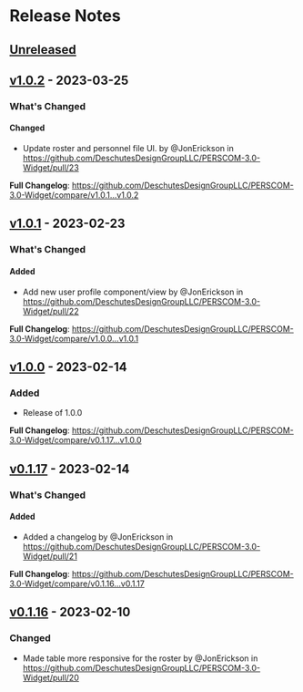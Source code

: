 # Release Notes

## [Unreleased](https://github.com/DeschutesDesignGroupLLC/PERSCOM-3.0-Widget/compare/v1.0.2...HEAD)

## [v1.0.2](https://github.com/DeschutesDesignGroupLLC/PERSCOM-3.0-Widget/compare/v1.0.1...v1.0.2) - 2023-03-25

<!-- Release notes generated using configuration in .github/release.yml at v1.0.2 -->
### What's Changed

#### Changed

- Update roster and personnel file UI. by @JonErickson in https://github.com/DeschutesDesignGroupLLC/PERSCOM-3.0-Widget/pull/23

**Full Changelog**: https://github.com/DeschutesDesignGroupLLC/PERSCOM-3.0-Widget/compare/v1.0.1...v1.0.2

## [v1.0.1](https://github.com/DeschutesDesignGroupLLC/PERSCOM-3.0-Widget/compare/v1.0.0...v1.0.1) - 2023-02-23

<!-- Release notes generated using configuration in .github/release.yml at v1.0.1 -->
### What's Changed

#### Added

- Add new user profile component/view by @JonErickson in https://github.com/DeschutesDesignGroupLLC/PERSCOM-3.0-Widget/pull/22

**Full Changelog**: https://github.com/DeschutesDesignGroupLLC/PERSCOM-3.0-Widget/compare/v1.0.0...v1.0.1

## [v1.0.0](https://github.com/DeschutesDesignGroupLLC/PERSCOM-3.0-Widget/compare/v0.1.17...v1.0.0) - 2023-02-14

### Added

- Release of 1.0.0

**Full Changelog**: https://github.com/DeschutesDesignGroupLLC/PERSCOM-3.0-Widget/compare/v0.1.17...v1.0.0

## [v0.1.17](https://github.com/DeschutesDesignGroupLLC/PERSCOM-3.0-Widget/compare/v0.1.16...v0.1.17) - 2023-02-14

<!-- Release notes generated using configuration in .github/release.yml at v0.1.17 -->
### What's Changed

#### Added

- Added a changelog by @JonErickson in https://github.com/DeschutesDesignGroupLLC/PERSCOM-3.0-Widget/pull/21

**Full Changelog**: https://github.com/DeschutesDesignGroupLLC/PERSCOM-3.0-Widget/compare/v0.1.16...v0.1.17

## [v0.1.16](https://github.com/DeschutesDesignGroupLLC/PERSCOM-3.0-Widget/compare/v0.1.15...v0.1.16) - 2023-02-10

### Changed

- Made table more responsive for the roster by @JonErickson in https://github.com/DeschutesDesignGroupLLC/PERSCOM-3.0-Widget/pull/20
